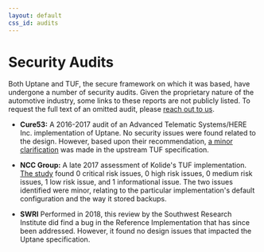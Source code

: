 ```yaml
---
layout: default
css_id: audits
---
```


# Security Audits

Both Uptane and TUF, the secure framework on which it was based, have undergone a number of security audits. Given the proprietary nature of the automotive industry, some links to these reports are not publicly listed. To request the full text of an omitted audit, please
[reach out to us](https://awwad.github.io/participate.html).

* **Cure53:** A 2016-2017 audit of an Advanced Telematic
Systems/HERE Inc. implementation of Uptane. No security issues were found
related to the design. However, based upon their recommendation, [a minor clarification](https://github.com/theupdateframework/taps/blob/master/tap9.md) was made in the upstream TUF specification.

* **NCC Group:** A late 2017 assessment of Kolide's TUF implementation. [The study](https://www.nccgroup.trust/globalassets/our-research/us/public-reports/2017/ncc-group-kolide-the-update-framework-security-assessment.pdf) found 0 critical risk issues, 0 high risk issues, 0 medium risk issues, 1 low risk issue, and 1 informational issue. The two issues identified were minor, relating to the particular implementation's
default configuration and the way it stored backups.

* **SWRI** Performed in 2018, this review by the Southwest Research Institute did find a bug in the Reference Implementation that has since been addressed. However, it found no design issues that impacted the Uptane specification.
